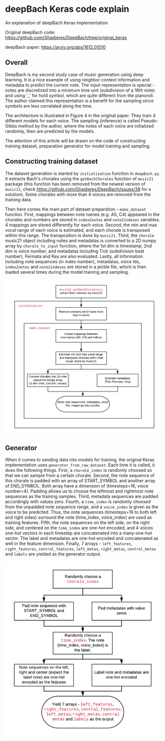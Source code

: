 # deepBach Keras code explain

An explanation of deepBach Keras implementation

Original deepBach code: https://github.com/Ghadjeres/DeepBach/tree/original_keras

deepBach paper: https://arxiv.org/abs/1612.01010

## Overall
DeepBach is my second study case of music generation using deep learning. It is a nice example of using neighbor context information and metadata to predict the current note. The input representation is special - notes are discretized into a minimum time unit (subdivision of a 16th note) and using '_' for hold symbol, which are quite different from the pianoroll. The author claimed this representation is a benefit for the sampling since symbols are less correlated along the time.

The architecture is illustrated in Figure 4 in the original paper. They train 4 different models for each voice. The sampling (inference) is called Pseudo-Gibbs method by the author, where the notes of each voice are initialized randomly, then are predicted by the models.

The attention of this article will be drawn on the code of constructing training dataset, preparation generator for model training and sampling.

## Constructing training dataset

The dataset generation is started by `initialization` function in `deepBach.py`. It extracts Bach's chorales using the `getBachChorales` function of `music21` package (this function has been removed from the newest version of `music21`, check https://github.com/Ghadjeres/DeepBach/issues/38 for a solution). Some chorales with more than 4 voices are removed from the training data. 

Then here comes the main part of dataset preparation - `make_dataset` function. First, mappings between note names (e.g. A5, C4) appeared in the chorales and numbers are stored in `index2notes` and `note2indexes` variables. 4 mappings are stored differently for each voice. Second, the min and max vocal range of each voice is estimated, and each chorale is transposed within this range. The transposition is done by `music21`. Third, the `chorale` music21 object including notes and metadatas is converted to a 2D numpy array by `chorale_to_input` function, where the 1st dim is timestamp, 2nd dim is voice number, and metadatas including Tick (subdivision beat number), Fermata and Key are also evaluated. Lastly, all information including note sequences (in index number), metadatas, voice Ids, `index2notes` and `note2indexes` are stored in a pickle file, which is then loaded several times during the model training and sampling.

![constructing dataset deepBach flowchart](img/dataset_deepBach.png)

## Generator

When it comes to sending data into models for training, the original Keras implementation uses `generator_from_raw_dataset`. Each time it is called, it does the following things. First, a `chorale_index` is randomly choosed so that we can sample from a certain chorale. Second, the note sequence of this chorale is padded with an array of START_SYMBOL and another array of END_SYMBOL. Both array have a dimension of (timesteps=16, voice number=4). Padding allows us to choose the leftmost and rightmost note sequences as the training samples. Third, metadata sequences are padded accordingly with values zero. Fourth, a `time_index` is randomly choosed from the unpadded note sequence range, and a `voice_index` is given as the voice to be predicted. Thus, the note sequences (timesteps=16 to both left and right sides) surround the note (time_index, voice_index) are used as training features. Fifth, the note sequences on the left side, on the right side, and centered on the `time_index` are one-hot encoded, and 4 voices one-hot vectors in each timestep are concatenated into a many-one-hot vector. The label and metadatas are one-hot encoded and concatenated as well in the feature dimension. Finally, 7 arrays - `left_features`, `right_features`, `central_features`, `left_metas`, `right_metas`, `central_metas` and `labels` are yielded as the generator output.

![generator deepBach flowchart](img/generator_deepBach.png)